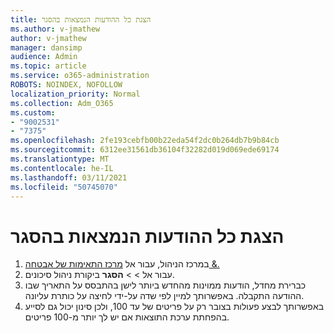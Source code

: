 ```yaml
---
title: הצגת כל ההודעות הנמצאות בהסגר
ms.author: v-jmathew
author: v-jmathew
manager: dansimp
audience: Admin
ms.topic: article
ms.service: o365-administration
ROBOTS: NOINDEX, NOFOLLOW
localization_priority: Normal
ms.collection: Adm_O365
ms.custom:
- "9002531"
- "7375"
ms.openlocfilehash: 2fe193cebfb00b22eda54f2dc0b264db7b9b84cb
ms.sourcegitcommit: 6312ee31561db36104f32282d019d069ede69174
ms.translationtype: MT
ms.contentlocale: he-IL
ms.lasthandoff: 03/11/2021
ms.locfileid: "50745070"
---
```

# <a name="view-all-quarantined-messages"></a>הצגת כל ההודעות הנמצאות בהסגר

1. במרכז הניהול, עבור אל [מרכז התאימות של אבטחה &.](https://go.microsoft.com/fwlink/p/?linkid=2077143)
2. עבור אל   >    >  **הסגר** ביקורת ניהול סיכונים.
3. כברירת מחדל, הודעות ממוינות מהחדש ביותר לישן בהתבסס על התאריך שבו ההודעה התקבלה. באפשרותך למיין לפי שדה על-ידי לחיצה על כותרת עליונה.
4. באפשרותך לבצע פעולות בצובר רק על פריטים של עד 100, ולכן סינון יכול גם לסייע בהפחתת ערכת התוצאות אם יש לך יותר מ-100 פריטים.
